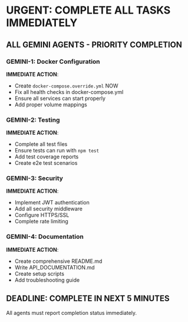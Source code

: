 # URGENT: COMPLETE ALL TASKS IMMEDIATELY

## ALL GEMINI AGENTS - PRIORITY COMPLETION

### GEMINI-1: Docker Configuration
**IMMEDIATE ACTION**: 
- Create `docker-compose.override.yml` NOW
- Fix all health checks in docker-compose.yml
- Ensure all services can start properly
- Add proper volume mappings

### GEMINI-2: Testing
**IMMEDIATE ACTION**:
- Complete all test files
- Ensure tests can run with `npm test`
- Add test coverage reports
- Create e2e test scenarios

### GEMINI-3: Security
**IMMEDIATE ACTION**:
- Implement JWT authentication
- Add all security middleware
- Configure HTTPS/SSL
- Complete rate limiting

### GEMINI-4: Documentation
**IMMEDIATE ACTION**:
- Create comprehensive README.md
- Write API_DOCUMENTATION.md
- Create setup scripts
- Add troubleshooting guide

## DEADLINE: COMPLETE IN NEXT 5 MINUTES
All agents must report completion status immediately.